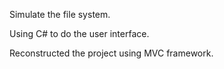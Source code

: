 Simulate the file system.

Using C# to do the user interface.

Reconstructed the project using MVC framework.
